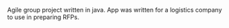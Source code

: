 
Agile group project written in java. App was written for a logistics company to use in preparing RFPs.
